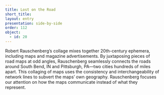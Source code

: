 ```yaml
---
title: Lost on the Road 
short_title: 
layout: entry
presentation: side-by-side
order: 112
object:
  - id: 20
---
```

Robert Rauschenberg’s collage mixes together 20th-century ephemera, including maps and magazine advertisements. By juxtaposing pieces of road maps at odd angles, Rauschenberg seamlessly connects the roads around South Bend, IN and Pittsburgh, PA—two cities hundreds of miles apart. This collaging of maps uses the consistency and interchangeability of network lines to subvert the maps’ own geography. Rauschenberg focuses our attention on how the maps communicate instead of what they represent. 